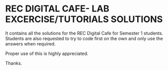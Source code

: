 # REC DIGITAL CAFE- LAB EXCERCISE/TUTORIALS SOLUTIONS
It contains all the solutions for the REC Digital Cafe for Semester 1 students.
Students are also requested to try to code first on the own and only use the answers when required.

Proper use of this is highly appreciated.

Thanks.
